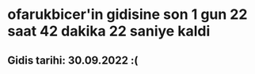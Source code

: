 # ofarukbicer'in gidisine son 1 gun 22 saat 42 dakika 22 saniye kaldi

## Gidis tarihi: 30.09.2022 :(